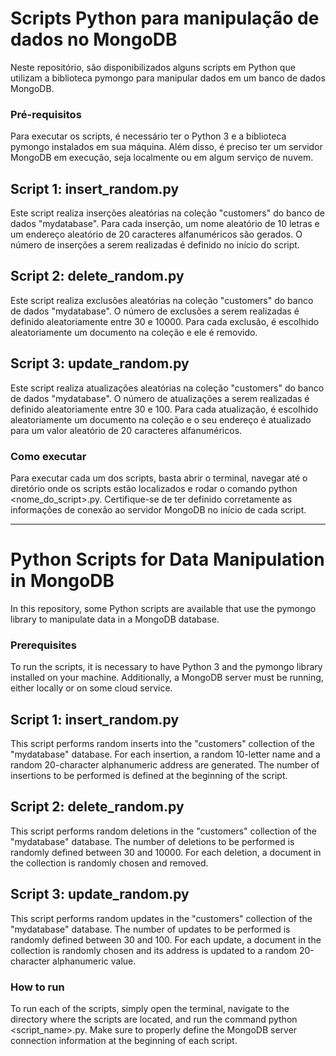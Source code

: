 # Scripts Python para manipulação de dados no MongoDB
Neste repositório, são disponibilizados alguns scripts em Python que utilizam a biblioteca pymongo para manipular dados em um banco de dados MongoDB.

### Pré-requisitos
Para executar os scripts, é necessário ter o Python 3 e a biblioteca pymongo instalados em sua máquina. Além disso, é preciso ter um servidor MongoDB em execução, seja localmente ou em algum serviço de nuvem.

## Script 1: insert_random.py
Este script realiza inserções aleatórias na coleção "customers" do banco de dados "mydatabase". Para cada inserção, um nome aleatório de 10 letras e um endereço aleatório de 20 caracteres alfanuméricos são gerados. O número de inserções a serem realizadas é definido no início do script.

## Script 2: delete_random.py
Este script realiza exclusões aleatórias na coleção "customers" do banco de dados "mydatabase". O número de exclusões a serem realizadas é definido aleatoriamente entre 30 e 10000. Para cada exclusão, é escolhido aleatoriamente um documento na coleção e ele é removido.

## Script 3: update_random.py
Este script realiza atualizações aleatórias na coleção "customers" do banco de dados "mydatabase". O número de atualizações a serem realizadas é definido aleatoriamente entre 30 e 100. Para cada atualização, é escolhido aleatoriamente um documento na coleção e o seu endereço é atualizado para um valor aleatório de 20 caracteres alfanuméricos.

### Como executar
Para executar cada um dos scripts, basta abrir o terminal, navegar até o diretório onde os scripts estão localizados e rodar o comando python <nome_do_script>.py. Certifique-se de ter definido corretamente as informações de conexão ao servidor MongoDB no início de cada script.

---

# Python Scripts for Data Manipulation in MongoDB
In this repository, some Python scripts are available that use the pymongo library to manipulate data in a MongoDB database.

### Prerequisites
To run the scripts, it is necessary to have Python 3 and the pymongo library installed on your machine. Additionally, a MongoDB server must be running, either locally or on some cloud service.

## Script 1: insert_random.py
This script performs random inserts into the "customers" collection of the "mydatabase" database. For each insertion, a random 10-letter name and a random 20-character alphanumeric address are generated. The number of insertions to be performed is defined at the beginning of the script.

## Script 2: delete_random.py
This script performs random deletions in the "customers" collection of the "mydatabase" database. The number of deletions to be performed is randomly defined between 30 and 10000. For each deletion, a document in the collection is randomly chosen and removed.

## Script 3: update_random.py
This script performs random updates in the "customers" collection of the "mydatabase" database. The number of updates to be performed is randomly defined between 30 and 100. For each update, a document in the collection is randomly chosen and its address is updated to a random 20-character alphanumeric value.

### How to run
To run each of the scripts, simply open the terminal, navigate to the directory where the scripts are located, and run the command python <script_name>.py. Make sure to properly define the MongoDB server connection information at the beginning of each script.
